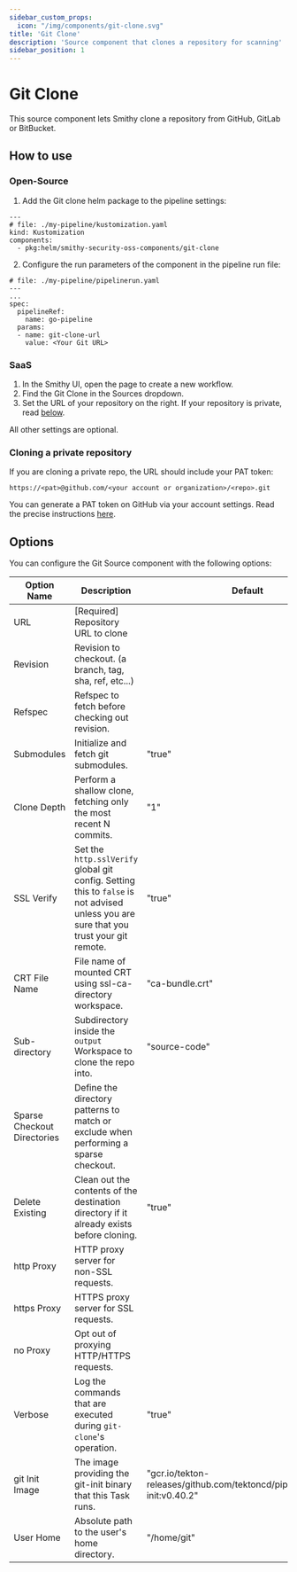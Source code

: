 ```yaml
---
sidebar_custom_props:
  icon: "/img/components/git-clone.svg"
title: 'Git Clone'
description: 'Source component that clones a repository for scanning'
sidebar_position: 1
---
```

# Git Clone 

This source component lets Smithy clone a repository from GitHub, GitLab or BitBucket.

## How to use

### Open-Source
1. Add the Git clone helm package to the pipeline settings:
```
---
# file: ./my-pipeline/kustomization.yaml
kind: Kustomization
components:
  - pkg:helm/smithy-security-oss-components/git-clone
```
2. Configure the run parameters of the component in the pipeline run file:
```
# file: ./my-pipeline/pipelinerun.yaml
---
...
spec:
  pipelineRef:
    name: go-pipeline
  params:
  - name: git-clone-url
    value: <Your Git URL>
```

### SaaS
1. In the Smithy UI, open the page to create a new workflow.
2. Find the Git Clone in the Sources dropdown.
3. Set the URL of your repository on the right. If your repository is private, read [below](/docs/reference/components/git-clone#cloning-a-private-repository).

All other settings are optional.

### Cloning a private repository

If you are cloning a private repo, the URL should include your PAT token:

`https://<pat>@github.com/<your account or organization>/<repo>.git`

You can generate a PAT token on GitHub via your account settings. Read the precise
instructions [here](https://docs.github.com/en/authentication/keeping-your-account-and-data-secure/managing-your-personal-access-tokens
).

## Options

You can configure the Git Source component with the following options:

| Option Name                 | Description                                                                                                                            | Default                                                                    | Type    |
|-----------------------------|----------------------------------------------------------------------------------------------------------------------------------------|----------------------------------------------------------------------------|---------|
| URL                         | [Required] Repository URL to clone                                                                                                     |                                                                            | String  |
| Revision                    | Revision to checkout. (a branch, tag, sha, ref, etc...)                                                                                |                                                                            | String  |
| Refspec                     | Refspec to fetch before checking out revision.                                                                                         |                                                                            | String  |
| Submodules                  | Initialize and fetch git submodules.                                                                                                   | "true"                                                                     | Boolean |
| Clone Depth                 | Perform a shallow clone, fetching only the most recent N commits.                                                                      | "1"                                                                        | Number  |
| SSL Verify                  | Set the `http.sslVerify` global git config. Setting this to `false` is not advised unless you are sure that you trust your git remote. | "true"                                                                     | Boolean |
| CRT File Name               | File name of mounted CRT using ssl-ca-directory workspace.                                                                             | "ca-bundle.crt"                                                            | String  |
| Sub-directory               | Subdirectory inside the `output` Workspace to clone the repo into.                                                                     | "source-code"                                                              | String  |
| Sparse Checkout Directories | Define the directory patterns to match or exclude when performing a sparse checkout.                                                   |                                                                            | String  | 
| Delete Existing             | Clean out the contents of the destination directory if it already exists before cloning.                                               | "true"                                                                     | Boolean |
| http Proxy                  | HTTP proxy server for non-SSL requests.                                                                                                |                                                                            | String  |
| https Proxy                 | HTTPS proxy server for SSL requests.                                                                                                   |                                                                            | String  |
| no Proxy                    | Opt out of proxying HTTP/HTTPS requests.                                                                                               |                                                                            | String  |
| Verbose                     | Log the commands that are executed during `git-clone`'s operation.                                                                     | "true"                                                                     | Boolean |
| git Init Image              | The image providing the git-init binary that this Task runs.                                                                           | "gcr.io/tekton-releases/github.com/tektoncd/pipeline/cmd/git-init:v0.40.2" | String  |
| User Home                   | Absolute path to the user's home directory.                                                                                            | "/home/git"                                                                | String  |
